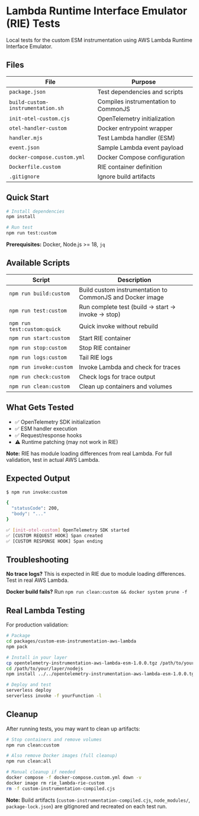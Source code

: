 # Lambda Runtime Interface Emulator (RIE) Tests

Local tests for the custom ESM instrumentation using AWS Lambda Runtime Interface Emulator.

## Files

| File                              | Purpose                              |
| --------------------------------- | ------------------------------------ |
| `package.json`                    | Test dependencies and scripts        |
| `build-custom-instrumentation.sh` | Compiles instrumentation to CommonJS |
| `init-otel-custom.cjs`            | OpenTelemetry initialization         |
| `otel-handler-custom`             | Docker entrypoint wrapper            |
| `handler.mjs`                     | Test Lambda handler (ESM)            |
| `event.json`                      | Sample Lambda event payload          |
| `docker-compose.custom.yml`       | Docker Compose configuration         |
| `Dockerfile.custom`               | RIE container definition             |
| `.gitignore`                      | Ignore build artifacts               |

## Quick Start

```bash
# Install dependencies
npm install

# Run test
npm run test:custom
```

**Prerequisites:** Docker, Node.js >= 18, `jq`

## Available Scripts

| Script                      | Description                                               |
| --------------------------- | --------------------------------------------------------- |
| `npm run build:custom`      | Build custom instrumentation to CommonJS and Docker image |
| `npm run test:custom`       | Run complete test (build → start → invoke → stop)         |
| `npm run test:custom:quick` | Quick invoke without rebuild                              |
| `npm run start:custom`      | Start RIE container                                       |
| `npm run stop:custom`       | Stop RIE container                                        |
| `npm run logs:custom`       | Tail RIE logs                                             |
| `npm run invoke:custom`     | Invoke Lambda and check for traces                        |
| `npm run check:custom`      | Check logs for trace output                               |
| `npm run clean:custom`      | Clean up containers and volumes                           |

## What Gets Tested

- ✅ OpenTelemetry SDK initialization
- ✅ ESM handler execution
- ✅ Request/response hooks
- ⚠️ Runtime patching (may not work in RIE)

**Note:** RIE has module loading differences from real Lambda. For full validation, test in actual AWS Lambda.

## Expected Output

```bash
$ npm run invoke:custom

{
  "statusCode": 200,
  "body": "..."
}

✅ [init-otel-custom] OpenTelemetry SDK started
✅ [CUSTOM REQUEST HOOK] Span created
✅ [CUSTOM RESPONSE HOOK] Span ending
```

## Troubleshooting

**No trace logs?** This is expected in RIE due to module loading differences. Test in real AWS Lambda.

**Docker build fails?** Run `npm run clean:custom && docker system prune -f`

## Real Lambda Testing

For production validation:

```bash
# Package
cd packages/custom-esm-instrumentation-aws-lambda
npm pack

# Install in your layer
cp opentelemetry-instrumentation-aws-lambda-esm-1.0.0.tgz /path/to/your/layer/
cd /path/to/your/layer/nodejs
npm install ../../opentelemetry-instrumentation-aws-lambda-esm-1.0.0.tgz

# Deploy and test
serverless deploy
serverless invoke -f yourFunction -l
```

## Cleanup

After running tests, you may want to clean up artifacts:

```bash
# Stop containers and remove volumes
npm run clean:custom

# Also remove Docker images (full cleanup)
npm run clean:all

# Manual cleanup if needed
docker compose -f docker-compose.custom.yml down -v
docker image rm rie_lambda-rie-custom
rm -f custom-instrumentation-compiled.cjs
```

**Note:** Build artifacts (`custom-instrumentation-compiled.cjs`, `node_modules/`, `package-lock.json`) are gitignored and recreated on each test run.
